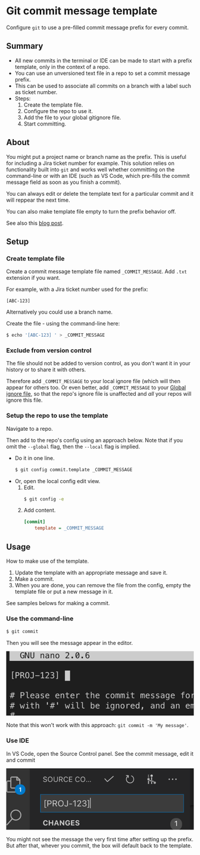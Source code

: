# Git commit message template

Configure `git` to use a pre-filled commit message prefix for every commit. 

## Summary

- All new commits in the terminal or IDE can be made to start with a prefix template, only in the context of a repo.
- You can use an unversioned text file in a repo to set a commit message prefix.
- This can be used to associate all commits on a branch with a label such as ticket number.
- Steps:
	1. Create the template file.
	2. Configure the repo to use it.
	3. Add the file to your global gitignore file.
	4. Start committing.


## About

You might put a project name or branch name as the prefix. This is useful for including a Jira ticket number for example. This solution relies on functionality built into `git` and works well whether committing on the command-line or with an IDE (such as VS Code, which pre-fills the commit message field as soon as you finish a commit).

You can always edit or delete the template text for a particular commit and it will reppear the next time.

You can also make template file empty to turn the prefix behavior off.

See also this [blog post](https://thoughtbot.com/blog/better-commit-messages-with-a-gitmessage-template).


## Setup

### Create template file

Create a commit message template file named `_COMMIT_MESSAGE`. Add `.txt` extension if you want.

For example, with a Jira ticket number used for the prefix:

```
[ABC-123] 
```

Alternatively you could use a branch name.

Create the file - using the command-line here:

```sh
$ echo '[ABC-123] ' > _COMMIT_MESSAGE
```

### Exclude from version control

The file should not be added to version control, as you don't want it in your history or to share it with others.

Therefore add `_COMMIT_MESSAGE` to your local ignore file (which will then appear for others too. Or even better, add `_COMMIT_MESSAGE` to your [Global ignore file](global_ignore_file.md), so that the repo's ignore file is unaffected and _all_ your repos will ignore this file.


### Setup the repo to use the template

Navigate to a repo.

Then add to the repo's config using an approach below. Note that if you omit the `--global` flag, then the `--local` flag is implied.

- Do it in one line.
	```sh
	$ git config commit.template _COMMIT_MESSAGE
	```
- Or, open the local config edit view.
	1. Edit.
		```sh
		$ git config -e
		```
	2. Add content.
		```ini
		[commit]
			template = _COMMIT_MESSAGE
		```


## Usage

How to make use of the template.

1. Update the template with an appropriate message and save it.
2. Make a commit.
3. When you are done, you can remove the file from the config, empty the template file or put a new message in it.

See samples belows for making a commit.

### Use the command-line

```sh
$ git commit
```

Then you will see the message appear in the editor.

![Command-line](/.image/command-line.png)

Note that this won't work with this approach: `git commit -m 'My message'`.

### Use IDE

In VS Code, open the Source Control panel. See the commit message, edit it and commit

![VS Code](/.image/vs-code.png)

You might not see the message the very first time after setting up the prefix. But after that, whever you commit, the box will default back to the template.

